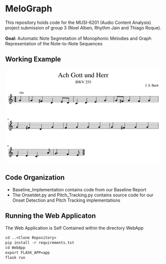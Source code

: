 # MeloGraph
This repository holds code for the  MUSI-6201 (Audio Content Analysis) project submission of group 3 (Noel Alben, Rhythm Jain and Thiago Roque).
\
\
**Goal:** Automatic Note Segmetation of Monophonic Melodies and Graph Representation of the Note-to-Note Sequences

## Working Example 
![alt text](https://github.com/nol-alb/melograph_submission/blob/main/images/Transcript.png)



## Code Organization 
- Baseline_Implementation contains code from our Baseline Report
- The Onsetdet.py and Pitch_Tracking.py contains source code for our Onset Detection and Pitch Tracking implementations

## Running the Web Applicaton
The Web Application is Self Contained within the directory WebApp
```
cd ..<Clone Repository>
pip install -r requirements.txt
cd WebApp
export FLASK_APP=app
flask run
```






